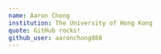 ```yaml
---
name: Aaron Chong
institution: The University of Hong Kong
quote: GitHub rocks!
github_user: aaronchong888
---
```


